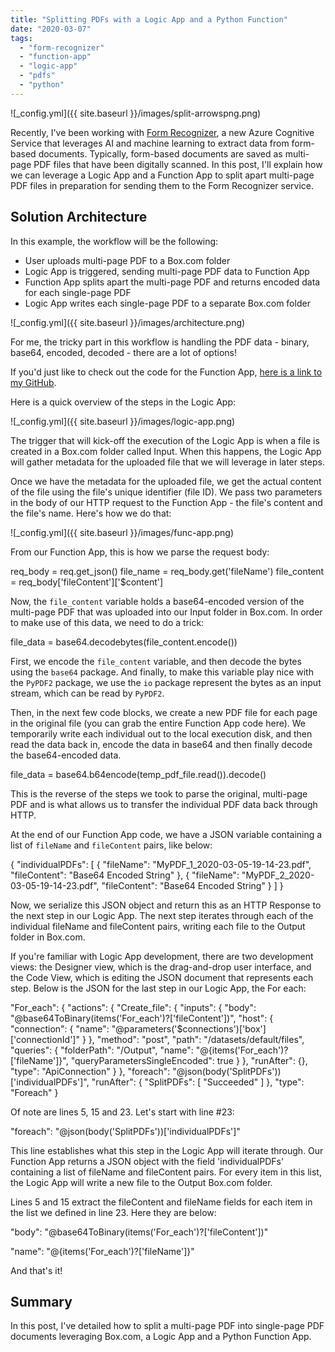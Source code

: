 ```yaml
---
title: "Splitting PDFs with a Logic App and a Python Function"
date: "2020-03-07"
tags: 
  - "form-recognizer"
  - "function-app"
  - "logic-app"
  - "pdfs"
  - "python"
---
```


![_config.yml]({{ site.baseurl }}/images/split-arrowspng.png)

Recently, I've been working with [Form Recognizer](https://docs.microsoft.com/en-us/azure/cognitive-services/form-recognizer/overview), a new Azure Cognitive Service that leverages AI and machine learning to extract data from form-based documents. Typically, form-based documents are saved as multi-page PDF files that have been digitally scanned. In this post, I'll explain how we can leverage a Logic App and a Function App to split apart multi-page PDF files in preparation for sending them to the Form Recognizer service.

## Solution Architecture

In this example, the workflow will be the following:

- User uploads multi-page PDF to a Box.com folder
- Logic App is triggered, sending multi-page PDF data to Function App
- Function App splits apart the multi-page PDF and returns encoded data for each single-page PDF
- Logic App writes each single-page PDF to a separate Box.com folder

![_config.yml]({{ site.baseurl }}/images/architecture.png)

For me, the tricky part in this workflow is handling the PDF data - binary, base64, encoded, decoded - there are a lot of options!

If you'd just like to check out the code for the Function App, [here is a link to my GitHub](https://github.com/stevedem/splitpdfs).

Here is a quick overview of the steps in the Logic App:

![_config.yml]({{ site.baseurl }}/images/logic-app.png)

The trigger that will kick-off the execution of the Logic App is when a file is created in a Box.com folder called Input. When this happens, the Logic App will gather metadata for the uploaded file that we will leverage in later steps.

Once we have the metadata for the uploaded file, we get the actual content of the file using the file's unique identifier (file ID). We pass two parameters in the body of our HTTP request to the Function App - the file's content and the file's name. Here's how we do that:

![_config.yml]({{ site.baseurl }}/images/func-app.png)

From our Function App, this is how we parse the request body:

req\_body = req.get\_json()
file\_name = req\_body.get('fileName')
file\_content = req\_body\['fileContent'\]\['$content'\]

Now, the `file_content` variable holds a base64-encoded version of the multi-page PDF that was uploaded into our Input folder in Box.com. In order to make use of this data, we need to do a trick:

file\_data = base64.decodebytes(file\_content.encode())

First, we encode the `file_content` variable, and then decode the bytes using the `base64` package. And finally, to make this variable play nice with the `PyPDF2` package, we use the `io` package represent the bytes as an input stream, which can be read by `PyPDF2`.

Then, in the next few code blocks, we create a new PDF file for each page in the original file (you can grab the entire Function App code here). We temporarily write each individual out to the local execution disk, and then read the data back in, encode the data in base64 and then finally decode the base64-encoded data.

file\_data = base64.b64encode(temp\_pdf\_file.read()).decode()

This is the reverse of the steps we took to parse the original, multi-page PDF and is what allows us to transfer the individual PDF data back through HTTP.

At the end of our Function App code, we have a JSON variable containing a list of `fileName` and `fileContent` pairs, like below:

{
  "individualPDFs": \[
    {
      "fileName": "MyPDF\_1\_2020-03-05-19-14-23.pdf",
      "fileContent": "Base64 Encoded String"
    },
    {
      "fileName": "MyPDF\_2\_2020-03-05-19-14-23.pdf",
      "fileContent": "Base64 Encoded String"
    }
  \]
}

Now, we serialize this JSON object and return this as an HTTP Response to the next step in our Logic App. The next step iterates through each of the individual fileName and fileContent pairs, writing each file to the Output folder in Box.com.

If you're familiar with Logic App development, there are two development views: the Designer view, which is the drag-and-drop user interface, and the Code View, which is editing the JSON document that represents each step. Below is the JSON for the last step in our Logic App, the For each:

"For\_each": {
                "actions": {
                    "Create\_file": {
                        "inputs": {
                            "body": "@base64ToBinary(items('For\_each')?\['fileContent'\])",
                            "host": {
                                "connection": {
                                    "name": "@parameters('$connections')\['box'\]\['connectionId'\]"
                                }
                            },
                            "method": "post",
                            "path": "/datasets/default/files",
                            "queries": {
                                "folderPath": "/Output",
                                "name": "@{items('For\_each')?\['fileName'\]}",
                                "queryParametersSingleEncoded": true
                            }
                        },
                        "runAfter": {},
                        "type": "ApiConnection"
                    }
                },
                "foreach": "@json(body('SplitPDFs'))\['individualPDFs'\]",
                "runAfter": {
                    "SplitPDFs": \[
                        "Succeeded"
                    \]
                },
                "type": "Foreach"
            }

Of note are lines 5, 15 and 23. Let's start with line #23:

"foreach": "@json(body('SplitPDFs'))\['individualPDFs'\]"

This line establishes what this step in the Logic App will iterate through. Our Function App returns a JSON object with the field 'individualPDFs' containing a list of fileName and fileContent pairs. For every item in this list, the Logic App will write a new file to the Output Box.com folder.

Lines 5 and 15 extract the fileContent and fileName fields for each item in the list we defined in line 23. Here they are below:

"body": "@base64ToBinary(items('For\_each')?\['fileContent'\])"

"name": "@{items('For\_each')?\['fileName'\]}"

And that's it!

## Summary

In this post, I've detailed how to split a multi-page PDF into single-page PDF documents leveraging Box.com, a Logic App and a Python Function App.
